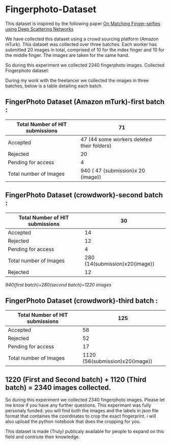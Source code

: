 # Fingerphoto-Dataset
This dataset is inspired by the following paper [On Matching Finger-selfies using Deep Scattering Networks](http://iab-rubric.org/papers/2020_TBIOM_Fphoto.pdf)

We have collected this dataset using a crowd sourcing platform (Amazon mTurk). This dataset was collected over three batches. Each worker has submitted 20 images in total, comprised of 10 for the index finger and 10 for the middle finger. The images are taken for the same hand.


So during this experiment we collected 2340 fingerphoto images.
Collected Fingerphoto dataset:

During my work with the freelancer we collected the images in three batches, below is a table detailing each batch.

## FingerPhoto Dataset (Amazon mTurk)-first batch :

| Total Number of HIT submissions      | 71 |
| ----------- | ----------- |
| Accepted      | 47  (44 some workers deleted their folders)     |
| Rejected   | 20        |
| Pending for access    | 4       |
| Total number of Images   | 940   ( 47 (submission)x 20 (image))     |




## FingerPhoto Dataset (crowdwork)-second batch :

| Total Number of HIT submissions       | 30 |
| ----------- | ----------- |
| Accepted      | 14       |
| Rejected   | 12        |
| Pending for access   | 4        |
| Total number of Images    | 280    (14(submission)x20(image))    |
| Rejected   | 12        |



*940(first batch)+280(second batch)=1220 images*

 

## FingerPhoto Dataset (crowdwork)-third batch :

| Total Number of HIT submissions      | 125 |
| ----------- | ----------- |
| Accepted      | 56       |
| Rejected   | 52        |
| Pending for access    | 17        |
| Total number of Images    | 1120  (56(submission)x20(image))      |

 


## 1220 (First and Second batch) + 1120 (Third batch) = 2340 images collected.

 

 

So during this experiment we collected 2340 fingerphoto images. Please let me know if you have any further questions.
This experimant was fully personaly funded. you will find both the images and the labels in json file format that containes the coordinates to crop the exact fingerprint. i will also upload the python notebook that does the cropping for you.

This dataset is made (Truly) publicaly available for people to expand on this field and contriute their knowledge.

  
 
